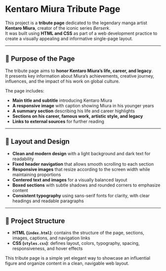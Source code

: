 # Kentaro Miura Tribute Page 

This project is a **tribute page** dedicated to the legendary manga artist **Kentaro Miura**, creator of the iconic series *Berserk*.  
It was built using **HTML and CSS** as part of a web development practice to create a visually appealing and informative single-page layout.

---

## 🌟 Purpose of the Page

The tribute page aims to **honor Kentaro Miura’s life, career, and legacy**.  
It presents key information about Miura’s achievements, creative journey, influences, and the impact of his work on global culture.

The page includes:

- **Main title and subtitle** introducing Kentaro Miura  
- **A responsive image** with caption showing Miura in his younger years  
- **A summary section** describing his life and career highlights  
- **Sections on his career, famous work, artistic style, and legacy**  
- **Links to external sources** for further reading  

---

## 🎨 Layout and Design

- **Clean and modern design** with a light background and dark text for readability  
- **Fixed header navigation** that allows smooth scrolling to each section  
- **Responsive images** that resize according to the screen width while maintaining proportions  
- **Centered text and images** for a visually balanced layout  
- **Boxed sections** with subtle shadows and rounded corners to emphasize content  
- **Consistent typography** using sans-serif fonts for clarity, with clear headings and readable paragraphs  

---

## 📌 Project Structure

- **HTML (`index.html`)**: contains the structure of the page, sections, images, captions, and navigation links  
- **CSS (`styles.css`)**: defines layout, colors, typography, spacing, responsiveness, and hover effects  

This tribute page is a simple yet elegant way to showcase an influential figure and organize content in a clean, navigable web layout.
